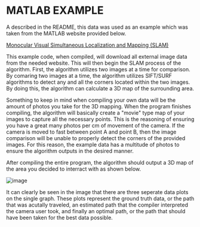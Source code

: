 # MATLAB EXAMPLE
A described in the README, this data was used as an example which was taken from the MATLAB website provided below.

[Monocular Visual Simultaneous Localization and Mapping (SLAM)](https://www.mathworks.com/help/vision/ug/monocular-visual-simultaneous-localization-and-mapping.html)

This example code, when compiled, will download all external image data from the needed website. This will then begin the SLAM process of the algorithm. First, the algorithm utilizes two images at a time for comparison. By comaring two images at a time, the algorithm utilizes SIFT/SURF algorithms to detect any and all the corners located within the two images. 
By doing this, the algorithm can calculate a 3D map of the surrounding area.

Something to keep in mind when compiling your own data will be the amount of photos you take for the 3D mapping. When the program finishes compiling, the algorithm will basically create a "movie" type map of your images to capture all the necessary points. This is the reasoning of ensuring you have a great many photos per cm of movement of the camera. If the camera is moved to fast between point A and point B, then the image comparison will be unable to properly detect the corners of the provided images. For this reason, the example data has a multitude of photos to ensure the algorithm outputs in the desired manner. 

After compiling the entire program, the algorithm should output a 3D map of the area you decided to interract with as shown below. 

![image](https://github.com/RoboticsZ12/Robotic_Vision_SLAM/assets/142946153/d0f7b64e-a98d-4708-b5d5-124dbff19bf2)

It can clearly be seen in the image that there are three seperate data plots on the single graph. These plots represent the ground truth data, or the path that was acutally traveled, an estimated path that the compiler interpreted the camera user took, and finally an optimal path, or the path that should have been taken for the best data possible. 
